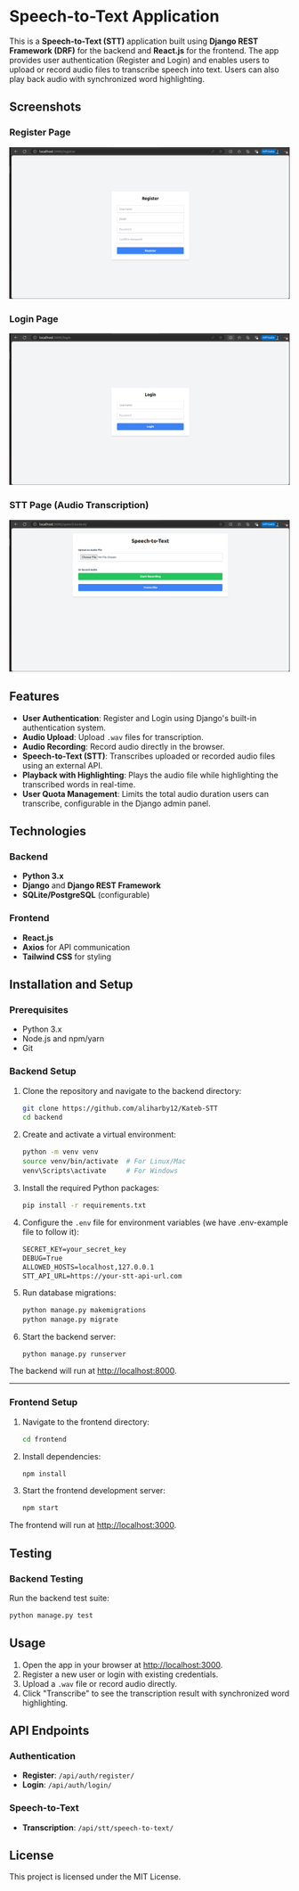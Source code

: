 # Speech-to-Text Application

This is a **Speech-to-Text (STT)** application built using **Django REST Framework (DRF)** for the backend and **React.js** for the frontend. The app provides user authentication (Register and Login) and enables users to upload or record audio files to transcribe speech into text. Users can also play back audio with synchronized word highlighting.

## Screenshots

### Register Page
![Register Page](./screenshots/register.png "Register Page")

### Login Page
![Login Page](./screenshots/login.png "Login Page")

### STT Page (Audio Transcription)
![STT Page](./screenshots/stt.png "STT Page")

## Features

- **User Authentication**: Register and Login using Django's built-in authentication system.
- **Audio Upload**: Upload `.wav` files for transcription.
- **Audio Recording**: Record audio directly in the browser.
- **Speech-to-Text (STT)**: Transcribes uploaded or recorded audio files using an external API.
- **Playback with Highlighting**: Plays the audio file while highlighting the transcribed words in real-time.
- **User Quota Management**: Limits the total audio duration users can transcribe, configurable in the Django admin panel.


## Technologies

### Backend
- **Python 3.x**
- **Django** and **Django REST Framework**
- **SQLite/PostgreSQL** (configurable)

### Frontend
- **React.js**
- **Axios** for API communication
- **Tailwind CSS** for styling


## Installation and Setup

### Prerequisites
- Python 3.x
- Node.js and npm/yarn
- Git


### Backend Setup

1. Clone the repository and navigate to the backend directory:
   ```bash
   git clone https://github.com/aliharby12/Kateb-STT
   cd backend
   ```

2. Create and activate a virtual environment:
   ```bash
   python -m venv venv
   source venv/bin/activate  # For Linux/Mac
   venv\Scripts\activate     # For Windows
   ```

3. Install the required Python packages:
   ```bash
   pip install -r requirements.txt
   ```

4. Configure the `.env` file for environment variables (we have .env-example file to follow it):
   ```env
   SECRET_KEY=your_secret_key
   DEBUG=True
   ALLOWED_HOSTS=localhost,127.0.0.1
   STT_API_URL=https://your-stt-api-url.com
   ```

5. Run database migrations:
   ```bash
   python manage.py makemigrations
   python manage.py migrate
   ```

6. Start the backend server:
   ```bash
   python manage.py runserver
   ```

The backend will run at [http://localhost:8000](http://localhost:8000).

---

### Frontend Setup

1. Navigate to the frontend directory:
   ```bash
   cd frontend
   ```

2. Install dependencies:
   ```bash
   npm install
   ```

3. Start the frontend development server:
   ```bash
   npm start
   ```

The frontend will run at [http://localhost:3000](http://localhost:3000).


## Testing

### Backend Testing
Run the backend test suite:
```bash
python manage.py test
```


## Usage

1. Open the app in your browser at [http://localhost:3000](http://localhost:3000).
2. Register a new user or login with existing credentials.
3. Upload a `.wav` file or record audio directly.
4. Click "Transcribe" to see the transcription result with synchronized word highlighting.


## API Endpoints

### Authentication
- **Register**: `/api/auth/register/`
- **Login**: `/api/auth/login/`

### Speech-to-Text
- **Transcription**: `/api/stt/speech-to-text/`


## License

This project is licensed under the MIT License.
